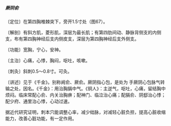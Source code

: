 ##### 厥阴俞

〔定位〕在第四胸椎棘突下，旁开1.5寸处（图67）。

〔解剖〕有斜方肌，菱形肌，深层为最长肌；有第四肋间动、静脉背侧支的内侧支，布有第四胸神经后支内侧皮支，深层为第四胸神经后支外侧支。

〔功能〕宽胸，宁心，安神。

〔主治〕心痛，心悸，胸闷，呕吐，咳嗽。

〔刺灸〕斜刺0.5〜0.8寸。可灸。

〔讲述〕见于《千金》。别称阙俞、厥俞。厥阴指心包，是处为 手厥阴心包脉气转输之处，因名。《千金》：用治胸膈中气。《铜人》：主逆气，呕吐，心痛，留结胸中烦闷。临床常配心俞、内关治胸痹；配神门、临泣治心痛；配膈俞、阴郄治心悸；配少府、通里治心悸，心动过速。    

据近代研究证明，刺本穴能调整心率，减少绌脉，对减轻心脏负担，提高心脏收缩能力，改善心脏功能，有一定作用。
